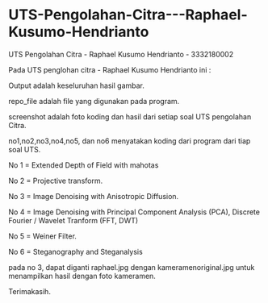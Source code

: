 # UTS-Pengolahan-Citra---Raphael-Kusumo-Hendrianto
UTS Pengolahan Citra - Raphael Kusumo Hendrianto - 3332180002

Pada UTS penglohan citra - Raphael Kusumo Hendrianto ini :

Output adalah keseluruhan  hasil gambar.

repo_file adalah file yang digunakan pada program.

screenshot adalah foto koding dan hasil dari setiap soal UTS pengolahan Citra.

no1,no2,no3,no4,no5, dan no6 menyatakan koding dari program dari tiap soal UTS.


No 1 = Extended Depth of Field with mahotas

No 2 = Projective transform.

No 3 = Image Denoising with Anisotropic Diffusion.

No 4 = Image Denoising with Principal Component Analysis (PCA), Discrete Fourier / Wavelet Tranform (FFT, DWT)

No 5 = Weiner Filter.

No 6 = Steganography and Steganalysis

pada no 3, dapat diganti  raphael.jpg dengan kameramenoriginal.jpg untuk menampilkan hasil dengan foto kameramen.

Terimakasih.
